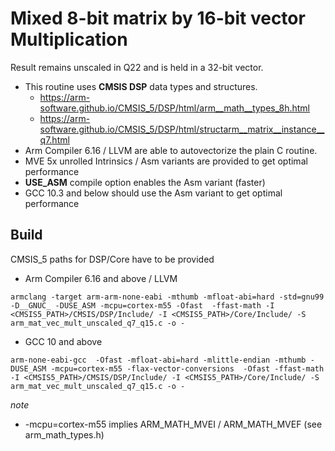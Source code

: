 # Mixed 8-bit matrix by 16-bit vector Multiplication

Result remains unscaled in Q22 and is held in a 32-bit vector.

- This routine uses **CMSIS DSP** data types and structures.
  - https://arm-software.github.io/CMSIS_5/DSP/html/arm__math__types_8h.html  
  - https://arm-software.github.io/CMSIS_5/DSP/html/structarm__matrix__instance__q7.html
- Arm Compiler 6.16 / LLVM are able to autovectorize the plain C routine.
- MVE 5x unrolled Intrinsics / Asm variants are provided to get optimal performance
- **USE_ASM** compile option enables the Asm variant (faster)
- GCC 10.3 and below should use the Asm variant to get optimal performance

## Build

CMSIS_5 paths for DSP/Core have to be provided 

 - Arm Compiler 6.16 and above / LLVM

`armclang -target arm-arm-none-eabi -mthumb -mfloat-abi=hard -std=gnu99 -D__GNUC_ -DUSE_ASM -mcpu=cortex-m55 -Ofast  -ffast-math -I <CMSIS5_PATH>/CMSIS/DSP/Include/ -I <CMSIS5_PATH>/Core/Include/ -S arm_mat_vec_mult_unscaled_q7_q15.c -o - `

 - GCC 10 and above

 `arm-none-eabi-gcc  -Ofast -mfloat-abi=hard -mlittle-endian -mthumb -DUSE_ASM -mcpu=cortex-m55 -flax-vector-conversions  -Ofast -ffast-math -I <CMSIS5_PATH>/CMSIS/DSP/Include/ -I <CMSIS5_PATH>/Core/Include/ -S arm_mat_vec_mult_unscaled_q7_q15.c -o -`

*note*
 - -mcpu=cortex-m55 implies ARM_MATH_MVEI / ARM_MATH_MVEF (see arm_math_types.h)